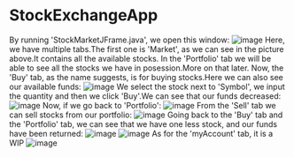 # StockExchangeApp

By running 'StockMarketJFrame.java', we open this window:
![image](https://user-images.githubusercontent.com/99651712/222292888-d94af73a-17aa-4410-8948-de8ddcea834b.png)
Here, we have multiple tabs.The first one is 'Market', as we can see in the picture above.It contains all the available stocks.
In the 'Portfolio' tab we will be able to see all the stocks we have in posession.More on that later.
Now, the 'Buy' tab, as the name suggests, is for buying stocks.Here we can also see our available funds:
![image](https://user-images.githubusercontent.com/99651712/222294159-abd81aa2-5074-4edd-aff4-e43b5b76898c.png)
We select the stock next to 'Symbol', we input the quantity and then we click 'Buy'.We can see that our funds decreased:
![image](https://user-images.githubusercontent.com/99651712/222293766-e909315f-f207-42e7-909b-42a278e7b23e.png)
Now, if we go back to 'Portfolio':
![image](https://user-images.githubusercontent.com/99651712/222293429-17f16e3e-52ab-4ac7-ba46-fbbcd29c5449.png)
From the 'Sell' tab we can sell stocks from our portfolio:
![image](https://user-images.githubusercontent.com/99651712/222293555-01411d9e-968f-4efa-932c-d065c4514542.png)
Going back to the 'Buy' tab and the 'Portfolio' tab, we can see that we have one less stock, and our funds have been returned:
![image](https://user-images.githubusercontent.com/99651712/222293842-c0ded6fa-31bb-40c0-85a7-3a900ca9f607.png)
![image](https://user-images.githubusercontent.com/99651712/222293873-3a925df6-d5fb-4e0e-9eed-a947dfb6a285.png)
As for the 'myAccount' tab, it is a WIP
![image](https://user-images.githubusercontent.com/99651712/222294020-06fb7ab9-1699-452a-87e5-aca57e831cb7.png)


